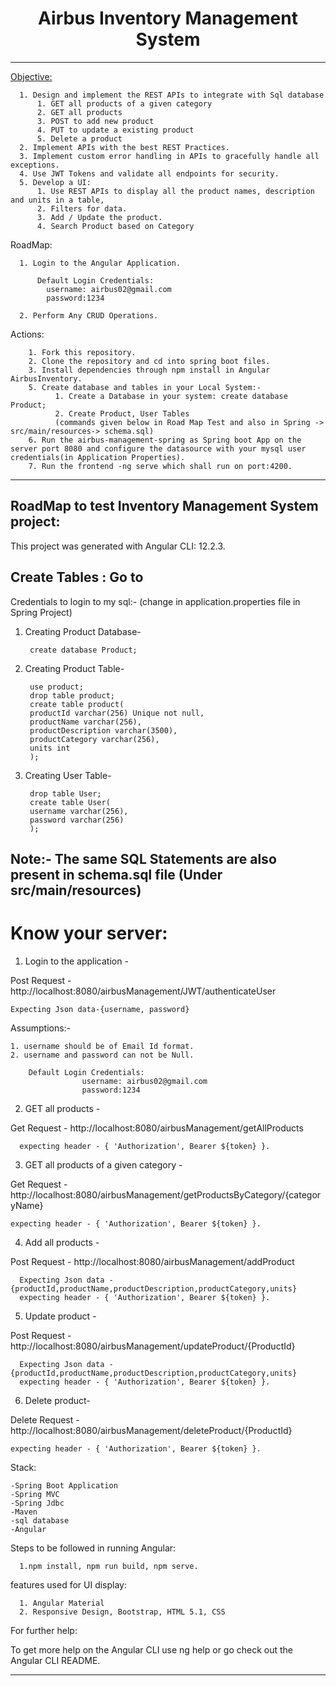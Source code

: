  <h1 align="center"> Airbus Inventory Management System</h1>
 
 ---
 
  [Objective:](https://github.com/Akash-goyal-github/Inventory-Management-System/blob/main/Problem%20Statement.PNG) 

      1. Design and implement the REST APIs to integrate with Sql database
          1. GET all products of a given category
          2. GET all products
          3. POST to add new product
          4. PUT to update a existing product
          5. Delete a product
      2. Implement APIs with the best REST Practices.
      3. Implement custom error handling in APIs to gracefully handle all exceptions.
      4. Use JWT Tokens and validate all endpoints for security.
      5. Develop a UI:
          1. Use REST APIs to display all the product names, description and units in a table, 
          2. Filters for data.
          3. Add / Update the product.
          4. Search Product based on Category


  RoadMap:
  
      1. Login to the Angular Application.
          
          Default Login Credentials:
            username: airbus02@gmail.com
            password:1234
            
      2. Perform Any CRUD Operations.

  Actions:

        1. Fork this repository.
        2. Clone the repository and cd into spring boot files.
        3. Install dependencies through npm install in Angular AirbusInventory.
        5. Create database and tables in your Local System:-
              1. Create a Database in your system: create database Product;
              2. Create Product, User Tables
              (commands given below in Road Map Test and also in Spring -> src/main/resources-> schema.sql)
        6. Run the airbus-management-spring as Spring boot App on the server port 8080 and configure the datasource with your mysql user credentials(in Application Properties).
        7. Run the frontend -ng serve which shall run on port:4200.
        
---

RoadMap to test Inventory Management System project:
-----------------------------------------------------------------------------------------------

This project was generated with Angular CLI: 12.2.3.

Create Tables : Go to  
-----------------------------------------------------------------------------------------------
	
Credentials to login to my sql:- (change in application.properties file in Spring Project)

1. Creating Product Database-

        create database Product;
	
2. Creating Product Table-
	
	    use product;
        drop table product;
        create table product(
        productId varchar(256) Unique not null,
        productName varchar(256),
        productDescription varchar(3500),
        productCategory varchar(256),
        units int
        );

3. Creating User Table-

	
        drop table User;
        create table User(
        username varchar(256),
        password varchar(256)
        );


Note:- The same SQL Statements are also present in schema.sql file (Under src/main/resources)
-----------------------------------------------------------------------------------------------


# Know your server:

1. Login to the application -

Post Request - http://localhost:8080/airbusManagement/JWT/authenticateUser

    Expecting Json data-{username, password}

Assumptions:-

    1. username should be of Email Id format.
    2. username and password can not be Null.

        Default Login Credentials:
                    username: airbus02@gmail.com
                    password:1234

2. GET all products -

Get Request - http://localhost:8080/airbusManagement/getAllProducts 
 
      expecting header - { 'Authorization', Bearer ${token} }.


3. GET all products of a given category -

Get Request - http://localhost:8080/airbusManagement/getProductsByCategory/{categoryName} 

    expecting header - { 'Authorization', Bearer ${token} }.

4. Add all products -

Post Request - http://localhost:8080/airbusManagement/addProduct 

      Expecting Json data - {productId,productName,productDescription,productCategory,units} 
      expecting header - { 'Authorization', Bearer ${token} }.


5. Update product -

Post Request - http://localhost:8080/airbusManagement/updateProduct/{ProductId} 

      Expecting Json data - {productId,productName,productDescription,productCategory,units} 
      expecting header - { 'Authorization', Bearer ${token} }.
    

6. Delete product-

Delete Request - http://localhost:8080/airbusManagement/deleteProduct/{ProductId}

    expecting header - { 'Authorization', Bearer ${token} }.


Stack:

    -Spring Boot Application
    -Spring MVC
    -Spring Jdbc
    -Maven
    -sql database
    -Angular


Steps to be followed in running Angular:

      1.npm install, npm run build, npm serve.

features used for UI display:

      1. Angular Material
      2. Responsive Design, Bootstrap, HTML 5.1, CSS

For further help:

To get more help on the Angular CLI use ng help or go check out the Angular CLI README.

-----------------------------------------------------------------------------------------------

